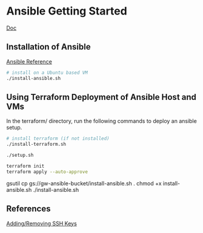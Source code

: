 # Ansible Getting Started

[Doc](https://docs.google.com/document/d/1JmVDth4J8uCz_64bKF176fu9EOgQg1hV7J3k1HabASI/edit#)

## Installation of Ansible
[Ansible Reference](https://docs.ansible.com/ansible/latest/installation_guide/intro_installation.html)

```bash
# install on a Ubuntu based VM
./install-ansible.sh
```

## Using Terraform Deployment of Ansible Host and VMs

In the terraform/ directory, run the following commands to deploy an ansible setup.

```bash
# install terraform (if not installed)
./install-terraform.sh

./setup.sh

terraform init
terraform apply --auto-approve
```


gsutil cp gs://gw-ansible-bucket/install-ansible.sh .
chmod +x install-ansible.sh 
./install-ansible.sh 

## References

[Adding/Removing SSH Keys](https://cloud.google.com/compute/docs/instances/adding-removing-ssh-keys)

